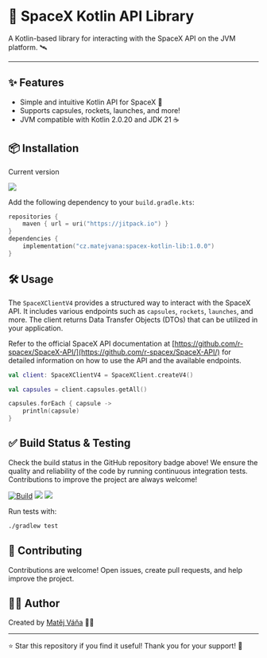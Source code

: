 # 🚀 SpaceX Kotlin API Library

A Kotlin-based library for interacting with the SpaceX API on the JVM platform. 🛰️

---

## ✨ Features

- Simple and intuitive Kotlin API for SpaceX 🚀
- Supports capsules, rockets, launches, and more!
- JVM compatible with Kotlin 2.0.20 and JDK 21 ☕

## 📦 Installation

Current version

[![](https://jitpack.io/v/Acerik/spacex-kotlin-lib.svg)](https://jitpack.io/#Acerik/spacex-kotlin-lib)

Add the following dependency to your `build.gradle.kts`:

```kotlin
repositories {
    maven { url = uri("https://jitpack.io") }
}
dependencies {
    implementation("cz.matejvana:spacex-kotlin-lib:1.0.0")
}
```

## 🛠️ Usage

The `SpaceXClientV4` provides a structured way to interact with the SpaceX API. It includes various endpoints such as
`capsules`, `rockets`, `launches`, and more. The client returns Data Transfer Objects (DTOs) that can be utilized in
your application.

Refer to the official SpaceX API documentation
at [https://github.com/r-spacex/SpaceX-API/](https://github.com/r-spacex/SpaceX-API/) for detailed information on how to
use the API and the available endpoints.

```kotlin
val client: SpaceXClientV4 = SpaceXClient.createV4()

val capsules = client.capsules.getAll()

capsules.forEach { capsule ->
    println(capsule)
}
```

## ✅ Build Status & Testing

Check the build status in the GitHub repository badge above! We ensure the quality and reliability of the code by
running continuous integration tests. Contributions to improve the project are always welcome!

[![Build](https://github.com/Acerik/spacex-kotlin-lib/actions/workflows/kotlin-ci.yml/badge.svg)](https://github.com/Acerik/spacex-kot-api/actions/workflows/kotlin-ci.yml)
[![](https://jitci.com/gh/Acerik/spacex-kotlin-lib/svg)](https://jitci.com/gh/Acerik/spacex-kotlin-lib)
[![](https://jitpack.io/v/Acerik/spacex-kotlin-lib.svg)](https://jitpack.io/#Acerik/spacex-kotlin-lib)

Run tests with:

```sh
./gradlew test
```

## 🤝 Contributing

Contributions are welcome! Open issues, create pull requests, and help improve the project.

## 🧑‍💻 Author

Created by [Matěj Váňa](https://github.com/Acerik) 👨‍🚀

---

⭐ Star this repository if you find it useful! Thank you for your support! 🌟

